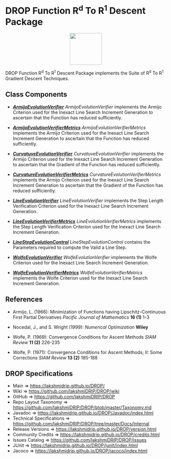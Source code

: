 # DROP Function R<sup>d</sup> To R<sup>1</sup> Descent Package

<p align="center"><img src="https://github.com/lakshmiDRIP/DROP/blob/master/DRIP_Logo.gif?raw=true" width="100"></p>

DROP Function R<sup>d</sup> To R<sup>1</sup> Descent Package implements the Suite of R<sup>d</sup> To
	R<sup>1</sup> Gradient Descent Techniques.


## Class Components

 * [***ArmijoEvolutionVerifier***](https://github.com/lakshmiDRIP/DROP/tree/master/src/main/java/org/drip/function/rdtor1descent/ArmijoEvolutionVerifier.java)
 <i>ArmijoEvolutionVerifier</i> implements the Armijo Criterion used for the Inexact Line Search Increment
 Generation to ascertain that the Function has reduced sufficiently.

 * [***ArmijoEvolutionVerifierMetrics***](https://github.com/lakshmiDRIP/DROP/tree/master/src/main/java/org/drip/function/rdtor1descent/ArmijoEvolutionVerifierMetrics.java)
 <i>ArmijoEvolutionVerifierMetrics</i> implements the Armijo Criterion used for the Inexact Line Search
 Increment Generation to ascertain that the Function has reduced sufficiently.

 * [***CurvatuveEvolutionVerifier***](https://github.com/lakshmiDRIP/DROP/tree/master/src/main/java/org/drip/function/rdtor1descent/CurvatuveEvolutionVerifier.java)
 <i>CurvatuveEvolutionVerifier</i> implements the Armijo Criterion used for the Inexact Line Search Increment
 Generation to ascertain that the Gradient of the Function has reduced sufficiently.

 * [***CurvatureEvolutionVerifierMetrics***](https://github.com/lakshmiDRIP/DROP/tree/master/src/main/java/org/drip/function/rdtor1descent/CurvatureEvolutionVerifierMetrics.java)
 <i>CurvatureEvolutionVerifierMetrics</i> implements the Armijo Criterion used for the Inexact Line Search
 Increment Generation to ascertain that the Gradient of the Function has reduced sufficiently.

 * [***LineEvolutionVerifier***](https://github.com/lakshmiDRIP/DROP/tree/master/src/main/java/org/drip/function/rdtor1descent/LineEvolutionVerifier.java)
 <i>LineEvolutionVerifier</i> implements the Step Length Verification Criterion used for the Inexact Line
 Search Increment Generation.

 * [***LineEvolutionVerifierMetrics***](https://github.com/lakshmiDRIP/DROP/tree/master/src/main/java/org/drip/function/rdtor1descent/LineEvolutionVerifierMetrics.java)
 <i>LineEvolutionVerifierMetrics</i> implements the Step Length Verification Criterion used for the Inexact
 Line Search Increment Generation.

 * [***LineStepEvolutionControl***](https://github.com/lakshmiDRIP/DROP/tree/master/src/main/java/org/drip/function/rdtor1descent/LineStepEvolutionControl.java)
 <i>LineStepEvolutionControl</i> contains the Parameters required to compute the Valid a Line Step.

 * [***WolfeEvolutionVerifier***](https://github.com/lakshmiDRIP/DROP/tree/master/src/main/java/org/drip/function/rdtor1descent/WolfeEvolutionVerifier.java)
 <i>WolfeEvolutionVerifier</i> implements the Wolfe Criterion used for the Inexact Line Search Increment
 Generation.

 * [***WolfeEvolutionVerifierMetrics***](https://github.com/lakshmiDRIP/DROP/tree/master/src/main/java/org/drip/function/rdtor1descent/WolfeEvolutionVerifierMetrics.java)
 <i>WolfeEvolutionVerifierMetrics</i> implements the Wolfe Criterion used for the Inexact Line Search
 Increment Generation.
 
 
## References

 * Armijo, L. (1966): Minimization of Functions having Lipschitz-Continuous First Partial Derivatives
 	<i>Pacific Journal of Mathematics</i> <b>16 (1)</b> 1-3

 * Nocedal, J., and S. Wright (1999): <i>Numerical Optimization</i> <b>Wiley</b>

 * Wolfe, P. (1969): Convergence Conditions for Ascent Methods <i>SIAM Review</i> <b>11 (2)</b> 226-235

 * Wolfe, P. (1971): Convergence Conditions for Ascent Methods; II: Some Corrections <i>SIAM Review</i> <b>13
 	 (2)</b> 185-188


## DROP Specifications

 * Main                     => https://lakshmidrip.github.io/DROP/
 * Wiki                     => https://github.com/lakshmiDRIP/DROP/wiki
 * GitHub                   => https://github.com/lakshmiDRIP/DROP
 * Repo Layout Taxonomy     => https://github.com/lakshmiDRIP/DROP/blob/master/Taxonomy.md
 * Javadoc                  => https://lakshmidrip.github.io/DROP/Javadoc/index.html
 * Technical Specifications => https://github.com/lakshmiDRIP/DROP/tree/master/Docs/Internal
 * Release Versions         => https://lakshmidrip.github.io/DROP/version.html
 * Community Credits        => https://lakshmidrip.github.io/DROP/credits.html
 * Issues Catalog           => https://github.com/lakshmiDRIP/DROP/issues
 * JUnit                    => https://lakshmidrip.github.io/DROP/junit/index.html
 * Jacoco                   => https://lakshmidrip.github.io/DROP/jacoco/index.html
